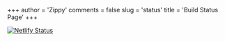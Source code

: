 +++
author = 'Zippy'
comments = false
slug = 'status'
title = 'Build Status Page'
+++

[![Netlify Status](https://api.netlify.com/api/v1/badges/465a6cb8-7dcd-4672-8003-651ad9c72cc1/deploy-status)](https://app.netlify.com/sites/techrelayblog/deploys)

